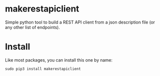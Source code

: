# makerestapiclient
Simple python tool to build a REST API client from a json description file (or
any other list of endpoints).

# Install

Like most packages, you can install this one by name:

    sudo pip3 install makerestapiclient
